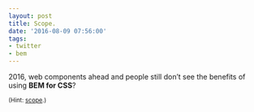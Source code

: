 ```yaml
---
layout: post
title: Scope.
date: '2016-08-09 07:56:00'
tags:
- twitter
- bem
---
```


2016, web components ahead and people still don’t see the benefits of using __BEM for CSS__?

<small>(Hint: [scope](https://blog.decaf.de/2015/06/24/why-bem-in-a-nutshell/).)</small>